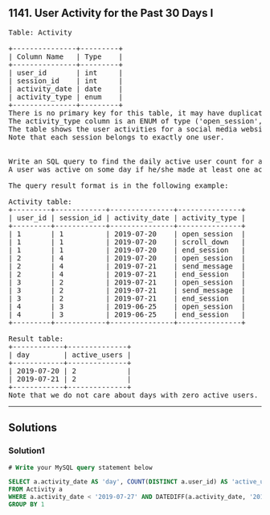 ## 1141. User Activity for the Past 30 Days I

<pre>
Table: Activity

+---------------+---------+
| Column Name   | Type    |
+---------------+---------+
| user_id       | int     |
| session_id    | int     |
| activity_date | date    |
| activity_type | enum    |
+---------------+---------+
There is no primary key for this table, it may have duplicate rows.
The activity_type column is an ENUM of type ('open_session', 'end_session', 'scroll_down', 'send_message').
The table shows the user activities for a social media website. 
Note that each session belongs to exactly one user.
 

Write an SQL query to find the daily active user count for a period of 30 days ending 2019-07-27 inclusively. 
A user was active on some day if he/she made at least one activity on that day.

The query result format is in the following example:

Activity table:
+---------+------------+---------------+---------------+
| user_id | session_id | activity_date | activity_type |
+---------+------------+---------------+---------------+
| 1       | 1          | 2019-07-20    | open_session  |
| 1       | 1          | 2019-07-20    | scroll_down   |
| 1       | 1          | 2019-07-20    | end_session   |
| 2       | 4          | 2019-07-20    | open_session  |
| 2       | 4          | 2019-07-21    | send_message  |
| 2       | 4          | 2019-07-21    | end_session   |
| 3       | 2          | 2019-07-21    | open_session  |
| 3       | 2          | 2019-07-21    | send_message  |
| 3       | 2          | 2019-07-21    | end_session   |
| 4       | 3          | 2019-06-25    | open_session  |
| 4       | 3          | 2019-06-25    | end_session   |
+---------+------------+---------------+---------------+

Result table:
+------------+--------------+ 
| day        | active_users |
+------------+--------------+ 
| 2019-07-20 | 2            |
| 2019-07-21 | 2            |
+------------+--------------+ 
Note that we do not care about days with zero active users.
</pre>

-----------------------------------------------------------------

## Solutions

### Solution1
```sql
# Write your MySQL query statement below

SELECT a.activity_date AS 'day', COUNT(DISTINCT a.user_id) AS 'active_users'
FROM Activity a
WHERE a.activity_date < '2019-07-27' AND DATEDIFF(a.activity_date, '2019-07-27') >= -29
GROUP BY 1

```



